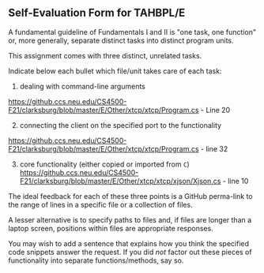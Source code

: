 ## Self-Evaluation Form for TAHBPL/E

A fundamental guideline of Fundamentals I and II is "one task, one
function" or, more generally, separate distinct tasks into distinct
program units.

This assignment comes with three distinct, unrelated tasks.

Indicate below each bullet which file/unit takes care of each task:


1. dealing with command-line arguments

https://github.ccs.neu.edu/CS4500-F21/clarksburg/blob/master/E/Other/xtcp/xtcp/Program.cs - Line 20

2. connecting the client on the specified port to the functionality

https://github.ccs.neu.edu/CS4500-F21/clarksburg/blob/master/E/Other/xtcp/xtcp/Program.cs - line 32

3. core functionality (either copied or imported from `C`)
https://github.ccs.neu.edu/CS4500-F21/clarksburg/blob/master/E/Other/xtcp/xtcp/xjson/Xjson.cs - line 10


The ideal feedback for each of these three points is a GitHub
perma-link to the range of lines in a specific file or a collection of
files.

A lesser alternative is to specify paths to files and, if files are
longer than a laptop screen, positions within files are appropriate
responses.

You may wish to add a sentence that explains how you think the
specified code snippets answer the request. If you did *not* factor
out these pieces of functionality into separate functions/methods, say
so.
